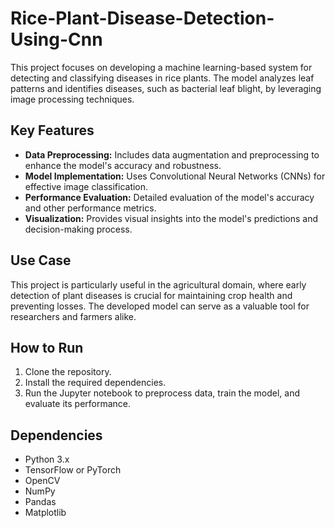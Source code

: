 # Rice-Plant-Disease-Detection-Using-Cnn

This project focuses on developing a machine learning-based system for detecting and classifying diseases in rice plants. The model analyzes leaf patterns and identifies diseases, such as bacterial leaf blight, by leveraging image processing techniques.

## Key Features
- **Data Preprocessing:** Includes data augmentation and preprocessing to enhance the model's accuracy and robustness.
- **Model Implementation:** Uses Convolutional Neural Networks (CNNs) for effective image classification.
- **Performance Evaluation:** Detailed evaluation of the model's accuracy and other performance metrics.
- **Visualization:** Provides visual insights into the model's predictions and decision-making process.

## Use Case
This project is particularly useful in the agricultural domain, where early detection of plant diseases is crucial for maintaining crop health and preventing losses. The developed model can serve as a valuable tool for researchers and farmers alike.

## How to Run
1. Clone the repository.
2. Install the required dependencies.
3. Run the Jupyter notebook to preprocess data, train the model, and evaluate its performance.

## Dependencies
- Python 3.x
- TensorFlow or PyTorch
- OpenCV
- NumPy
- Pandas
- Matplotlib


